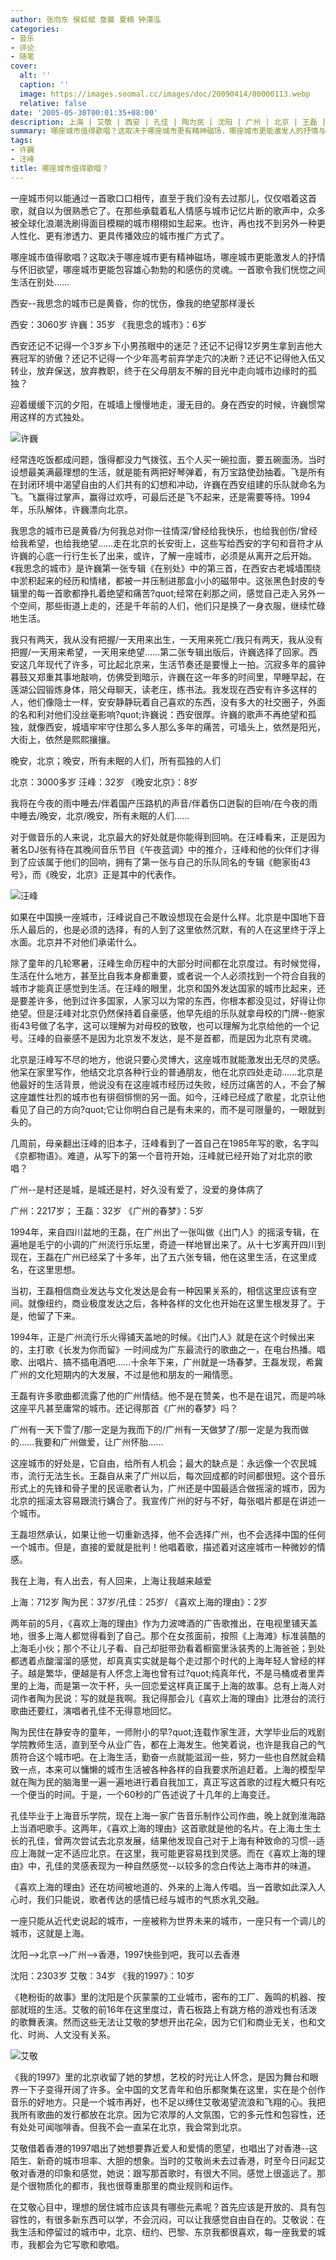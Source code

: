 ```yaml
---
author: 张向东 侯虹斌 詹晨 夏楠 钟潭泓
categories:
- 音乐
- 评论
- 随笔
cover:
  alt: ''
  caption: ''
  image: https://images.soomal.cc/images/doc/20090414/00000113.webp
  relative: false
date: '2005-05-30T00:01:35+08:00'
description: 上海 | 艾敬 | 西安 | 孔佳 | 陶为民 | 沈阳 | 广州 | 北京 | 王磊 | 源自：新周刊 | 版权：转载 |  平均/总评分：10.00/10
summary: 哪座城市值得歌唱？这取决于哪座城市更有精神磁场，哪座城市更能激发人的抒情与怀旧欲望，哪座城市更能包容雄心勃勃的和感伤的灵魂。一首歌令我们恍惚之间生活在别处……
tags:
- 许巍
- 汪峰
title: 哪座城市值得歌唱？
---
```


一座城市何以能通过一首歌口口相传，直至于我们没有去过那儿，仅仅唱着这首歌，就自以为很熟悉它了。在那些承载着私人情感与城市记忆片断的歌声中，众多被全球化浪潮洗刷得面目模糊的城市栩栩如生起来。也许，再也找不到另外一种更人性化、更有渗透力、更具传播效应的城市推广方式了。

哪座城市值得歌唱？这取决于哪座城市更有精神磁场，哪座城市更能激发人的抒情与怀旧欲望，哪座城市更能包容雄心勃勃的和感伤的灵魂。一首歌令我们恍惚之间生活在别处……

西安--我思念的城市已是黄昏，你的忧伤，像我的绝望那样漫长

西安：3060岁 许巍：35岁 《我思念的城市》：6岁

西安还记不记得一个3岁乡下小男孩眼中的迷茫？还记不记得12岁男生拿到吉他大赛冠军的骄傲？还记不记得一个少年高考前弃学走穴的决断？还记不记得他入伍又转业，放弃保送，放弃教职，终于在父母朋友不解的目光中走向城市边缘时的孤独？

迎着缓缓下沉的夕阳，在城墙上慢慢地走，漫无目的。身在西安的时候，许巍惯常用这样的方式独处。

![许巍](https://images.soomal.cc/images/doc/20090414/00000111.webp)



经常连吃饭都成问题，饿得都没力气拨弦，五个人买一碗拉面，要五碗面汤。当时设想最美满最理想的生活，就是能有两把好琴弹着，有万宝路使劲抽着。飞是所有在封闭环境中渴望自由的人们共有的幻想和冲动，许巍在西安组建的乐队就命名为飞。飞赢得过掌声，赢得过欢呼，可最后还是飞不起来，还是需要等待。1994年，乐队解体，许巍漂向北京。

我思念的城市已是黄昏/为何我总对你一往情深/曾经给我快乐，也给我创伤/曾经给我希望，也给我绝望……走在北京的长安街上，这些写给西安的字句和音符才从许巍的心底一行行生长了出来，或许，了解一座城市，必须是从离开之后开始。《我思念的城市》是许巍第一张专辑《在别处》中的第三首，在西安古老城墙围绕中淤积起来的经历和情绪，都被一并压制进那盒小小的磁带中。这张黑色封皮的专辑里的每一首歌都挣扎着绝望和痛苦?quot;经常在刹那之间，感觉自己走入另外一个空间，那些街道上走的，还是千年前的人们，他们只是换了一身衣服，继续忙碌地生活。

我只有两天，我从没有把握/一天用来出生，一天用来死亡/我只有两天，我从没有把握/一天用来希望，一天用来绝望……第二张专辑出版后，许巍选择了回家。西安这几年现代了许多，可比起北京来，生活节奏还是要慢上一拍。沉寂多年的晨钟暮鼓又郑重其事地敲响，仿佛受到暗示，许巍在这一年多的时间里，早睡早起，在莲湖公园锻炼身体，陪父母聊天，读老庄，练书法。我发现在西安有许多这样的人，他们像隐士一样，安安静静玩着自己喜欢的东西，没有多大的社交圈子，外面的名和利对他们没丝毫影响?quot;许巍说：西安很厚。许巍的歌声不再绝望和孤独，就像西安，城墙牢牢守住那么多人那么多年的痛苦，可墙头上，依然是阳光，大街上，依然是熙熙攘攘。

晚安，北京；晚安，所有未眠的人们，所有孤独的人们

北京：3000多岁 汪峰：32岁 《晚安北京》：8岁

我将在今夜的雨中睡去/伴着国产压路机的声音/伴着伤口迸裂的巨响/在今夜的雨中睡去/晚安，北京/晚安，所有未眠的人们……

对于做音乐的人来说，北京最大的好处就是你能得到回响。在汪峰看来，正是因为著名DJ张有待在其晚间音乐节目《午夜蓝调》中的推介，汪峰和他的伙伴们才得到了应该属于他们的回响，拥有了第一张与自己的乐队同名的专辑《鲍家街43号》，而《晚安，北京》正是其中的代表作。

![汪峰](https://images.soomal.cc/images/doc/20090414/00000113.webp)



如果在中国换一座城市，汪峰说自己不敢设想现在会是什么样。北京是中国地下音乐人最后的，也是必须的选择，有的人到了这里依然沉默，有的人在这里终于浮上水面。北京并不对他们承诺什么。

除了童年的几轮寒暑，汪峰生命历程中的大部分时间都在北京度过。有时候觉得，生活在什么地方，甚至比自我本身都重要，或者说一个人必须找到一个符合自我的城市才能真正感觉到生活。在汪峰的眼里，北京和国外发达国家的城市比起来，还是要差许多，他到过许多国家，人家习以为常的东西，你根本都没见过，好得让你绝望。但是汪峰对北京仍然保持着自豪感，他早先组的乐队就拿母校的门牌--鲍家街43号做了名字，这可以理解为对母校的致敬，也可以理解为北京给他的一个记号。汪峰的自豪感不是因为北京发不发达，是不是首都，而是因为北京有灵魂。

北京是汪峰写不尽的地方，他说只要心灵博大，这座城市就能激发出无尽的灵感。他呆在家里写作，他结交北京各种行业的普通朋友，他在北京四处走动……北京是他最好的生活背景，他说没有在这座城市经历过失败，经历过痛苦的人，不会了解这座雄性壮烈的城市也有徘徊悱恻的另一面。如今，汪峰已经成了歌星，北京让他看见了自己的方向?quot;它让你明白自己是有未来的，而不是可限量的，一眼就到头的。

几周前，母亲翻出汪峰的旧本子，汪峰看到了一首自己在1985年写的歌，名字叫《京都物语》。难道，从写下的第一个音符开始，汪峰就已经开始了对北京的歌唱？

广州--是村还是城，是城还是村，好久没有爱了，没爱的身体病了

广州：2217岁； 王磊：32岁 《广州的春梦》：5岁

1994年，来自四川盆地的王磊，在广州出了一张叫做《出门人》的摇滚专辑，在遍地是毛宁的小调的广州流行乐坛里，奇迹一样地冒出来了。从十七岁离开四川到现在，王磊在广州已经呆了十多年，出了五六张专辑，他在这里生活，在这里成名，在这里思想。

当初，王磊相信商业发达与文化发达是会有一种因果关系的，相信这里应该有空间。就像纽约，商业极度发达之后，各种各样的文化也开始在这里生根发芽了。于是，他留了下来。

1994年，正是广州流行乐火得铺天盖地的时候。《出门人》就是在这个时候出来的，主打歌《长发为你而留》一时间成为广东最流行的歌曲之一，在电台热播。唱歌、出唱片、搞不插电酒吧……十余年下来，广州就是一场春梦。王磊发现，希冀广州的文化短期内的大发展，不过是他和朋友的一厢情愿。

王磊有许多歌曲都流露了他的广州情结。他不是在赞美，也不是在诅咒，而是吟咏这座平凡甚至庸常的城市。还记得那首《广州的春梦》吗？

广州有一天下雪了/那一定是为我而下的/广州有一天做梦了/那一定是为我而做的……我要和广州做爱，让广州怀胎……

这座城市的好处是，它自由，给所有人机会；最大的缺点是：永远像一个农民城市，流行无法生长。王磊自从来了广州以后，每次回成都的时间都很短。这个音乐形式上的先锋和骨子里的民谣歌者认为，广州还是中国最适合做摇滚的城市，因为北京的摇滚太容易跟流行媾合了。我宣传广州的好与不好，每张唱片都是在讲述一个城市。

王磊坦然承认，如果让他一切重新选择，他不会选择广州，也不会选择中国的任何一个城市。但是，直接的爱就是批判！他唱着歌，描述着对这座城市一种微妙的情感。

我在上海，有人出去，有人回来，上海让我越来越爱

上海：712岁 陶为民：37岁/孔佳：25岁/ 《喜欢上海的理由》：2岁

两年前的5月，《喜欢上海的理由》作为力波啤酒的广告歌推出，在电视里铺天盖地，很多上海人都觉得看到了自己。那个在女孩面前，按照《上海滩》标准装酷的上海毛小伙；那个不让儿子看、自己却挺带劲看着橱窗里泳装秀的上海爸爸；到处都透着点酸溜溜的感觉，却真真实实就是每个走过那个时代的上海年轻人曾经的样子。越是繁华，便越是有人怀念上海也曾有过?quot;纯真年代，不是马桶或者里弄里的上海，而是第一次干杯，头一回恋爱这样真正属于上海的故事。总有上海人对词作者陶为民说：写的就是我啊。我记得那会儿《喜欢上海的理由》比港台的流行歌曲还要红，演唱者孔佳不无得意地回忆。

陶为民住在静安寺的童年，一师附小的早?quot;连载作家生涯，大学毕业后的戏剧学院教师生活，直到至今从业广告，都在上海发生。他笑着说，也许是我自己的气质符合这个城市吧。在上海生活，勤奋一点就能滋润一些，努力一些也自然就会精致一点，本来可以慵懒的城市生活被各种各样的自我要求所追赶着。上海的模型早就在陶为民的脑海里一遍一遍地进行着自我加工，真正写这首歌的过程大概只有吃一个便当的时间。于是，一个60秒的广告述说了十几年的上海变迁。

孔佳毕业于上海音乐学院，现在上海一家广告音乐制作公司作曲，晚上就到淮海路上当酒吧歌手。这两年，《喜欢上海的理由》这首歌就是他的名片。在上海土生土长的孔佳，曾两次尝试去北京发展，结果他发现自己对于上海有种致命的习惯--适应上海就一定不适应北京。在这里，我可能更容易找到灵感。而在《喜欢上海的理由》中，孔佳的灵感表现为一种自然感觉--以较多的念白传达上海市井的味道。

《喜欢上海的理由》还在坊间被地道的、外来的上海人传唱。当一首歌如此深入人心时，我们只能说，歌者传达的感情已经与城市的气质水乳交融。

一座只能从近代史说起的城市，一座被称为世界未来的城市，一座只有一个调儿的城市，这就是上海。

沈阳-->北京-->广州-->香港，1997快些到吧，我可以去香港

沈阳：2303岁 艾敬：34岁 《我的1997》：10岁

《艳粉街的故事》里的沈阳是个灰蒙蒙的工业城市，密布的工厂、轰鸣的机器、按部就班的生活。艾敬的前16年在这里度过，青石板路上有跳方格的游戏也有活泼的歌舞表演。然而这些无法让艾敬的梦想开出花朵，因为它们和商业无关，也和文化、时尚、人文没有关系。

![艾敬](https://images.soomal.cc/images/doc/20090414/00000112.webp)



《我的1997》里的北京收留了她的梦想，艺校的时光让人怀念，是因为舞台和眼界一下子变得开阔了许多。全中国的文艺青年和伯乐都聚集在这里，实在是个创作音乐的好地方。只是一个城市再好，也不足以缚住艾敬渴望流浪和飞翔的心。我把我所有歌曲的发行都放在北京。因为它浓厚的人文氛围，它的多元性和包容性，还有处处可闻咖啡香。但我不会一直呆在北京，我会常到北京。

艾敬借着香港的1997唱出了她想要靠近爱人和爱情的愿望，也唱出了对香港--这陌生、新奇的城市坦率、大胆的想象。当时的艾敬尚未去过香港，时至今日问起艾敬对香港的印象和感觉，她说：跟写那首歌时，有很大不同。感觉上很遥远了。那是个很物质化的都市，我也很尊重那里的商业规则和运作。

在艾敬心目中，理想的居住城市应该具有哪些元素呢？首先应该是开放的、具有包容性的，有很多新东西可以学，不会沉闷，可以让我感觉自由自在的。艾敬说：在我生活和停留过的城市中，北京、纽约、巴黎、东京我都很喜欢，每一座我爱的城市，我都会为它写歌和歌唱。